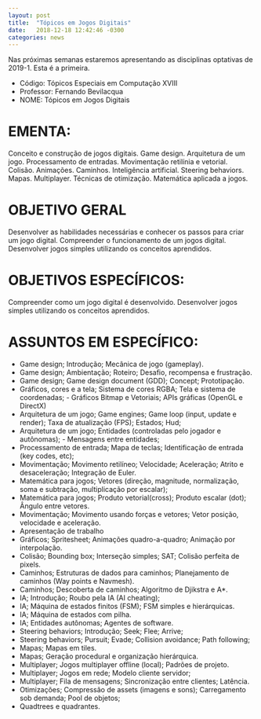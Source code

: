 ```yaml
---
layout: post
title:  "Tópicos em Jogos Digitais"
date:   2018-12-18 12:42:46 -0300
categories: news
---
```



Nas próximas semanas estaremos apresentando as disciplinas optativas de 2019-1.
Esta é a primeira.


- Código: Tópicos Especiais em Computação XVIII
- Professor: Fernando Bevilacqua
- NOME: Tópicos em Jogos Digitais

# EMENTA:

Conceito e construção de jogos digitais. Game design. Arquitetura de um jogo. Processamento de entradas. Movimentação retilínia e vetorial. Colisão. Animações. Caminhos. Inteligência artificial. Steering behaviors. Mapas. Multiplayer. Técnicas de otimização. Matemática aplicada a jogos.

# OBJETIVO GERAL

Desenvolver as habilidades necessárias e conhecer os passos para criar um jogo digital. Compreender o funcionamento de um jogos digital. Desenvolver jogos simples utilizando os conceitos aprendidos.

# OBJETIVOS ESPECÍFICOS:

Compreender como um jogo digital é desenvolvido. Desenvolver jogos simples utilizando os conceitos aprendidos.   

# ASSUNTOS EM ESPECÍFICO:

- Game design; Introdução; Mecânica de jogo (gameplay).
- Game design; Ambientação; Roteiro; Desafio, recompensa e frustração.
- Game design; Game design document (GDD); Concept; Prototipação.
- Gráficos, cores e a tela; Sistema de cores RGBA; Tela e sistema de coordenadas; - Gráficos Bitmap e Vetoriais; APIs gráficas (OpenGL e DirectX)
- Arquitetura de um jogo; Game engines; Game loop (input, update e render); Taxa de atualização (FPS); Estados; Hud;
- Arquitetura de um jogo; Entidades (controladas pelo jogador e autônomas); - Mensagens entre entidades;
- Processamento de entrada; Mapa de teclas; Identificação de entrada (key codes, etc);
- Movimentação; Movimento retilíneo; Velocidade; Aceleração; Atrito e desaceleração; Integração de Euler.
- Matemática para jogos; Vetores (direção, magnitude, normalização, soma e subtração, multiplicação
por escalar);
- Matemática para jogos; Produto vetorial(cross); Produto escalar (dot); Ângulo entre vetores.
- Movimentação; Movimento usando forças e vetores; Vetor posição, velocidade e aceleração.
- Apresentação de trabalho
- Gráficos; Spritesheet; Animações quadro-a-quadro; Animação por interpolação.
- Colisão; Bounding box; Interseção simples; SAT; Colisão perfeita de pixels.
- Caminhos; Estruturas de dados para caminhos; Planejamento de caminhos (Way points e Navmesh).
- Caminhos; Descoberta de caminhos; Algoritmo de Djikstra e A*.
- IA; Introdução; Roubo pela IA (AI cheating);
- IA; Máquina de estados finitos (FSM); FSM simples e hierárquicas.
- IA; Máquina de estados com pilha.
- IA; Entidades autônomas; Agentes de software.
- Steering behaviors; Introdução; Seek; Flee; Arrive;
- Steering behaviors; Pursuit; Evade; Collision avoidance; Path following;
- Mapas; Mapas em tiles.
- Mapas; Geração procedural e organização hierárquica.
- Multiplayer; Jogos multiplayer offline (local); Padrões de projeto.
- Multiplayer; Jogos em rede; Modelo cliente servidor;
- Multiplayer; Fila de mensagens; Sincronização entre clientes; Latência.
- Otimizações; Compressão de assets (imagens e sons); Carregamento sob demanda; Pool de objetos;
- Quadtrees e quadrantes.
